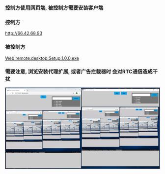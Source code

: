 ### 控制方使用网页端, 被控制方需要安装客户端

### 控制方

http://66.42.68.93


### 被控制方

[Web.remote.desktop.Setup.1.0.0.exe](https://github.com/ouweiya/Web-remote-desktop/releases/download/0.0.1/Web.remote.desktop.Setup.1.0.0.exe)


### 需要注意, 浏览安装代理扩展, 或者广告拦截器时 会对RTC通信造成干扰

![preview.png](img/preview.png)

